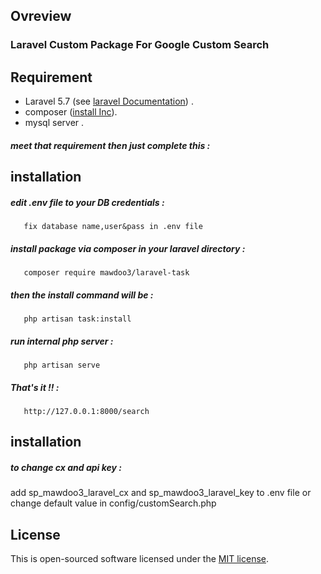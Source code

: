 ## Ovreview
### Laravel Custom Package For Google Custom Search

## Requirement

- Laravel 5.7 (see [laravel Documentation](https://laravel.com/docs/5.7#server-requirements)) .
- composer ([install Inc](https://getcomposer.org/doc/00-intro.md)).
- mysql server .
##### meet that requirement then just complete this :

## installation 
##### edit .env file to your DB credentials :
       fix database name,user&pass in .env file  
##### install package via composer in your laravel directory :
       composer require mawdoo3/laravel-task
##### then the install command will be :
       php artisan task:install
##### run internal php server :
       php artisan serve
##### That's it !! :
       http://127.0.0.1:8000/search

## installation
##### to change cx and api key :
add sp_mawdoo3_laravel_cx and sp_mawdoo3_laravel_key to .env file or change default value in config/customSearch.php
## License
This is open-sourced software licensed under the [MIT license](http://opensource.org/licenses/MIT).
